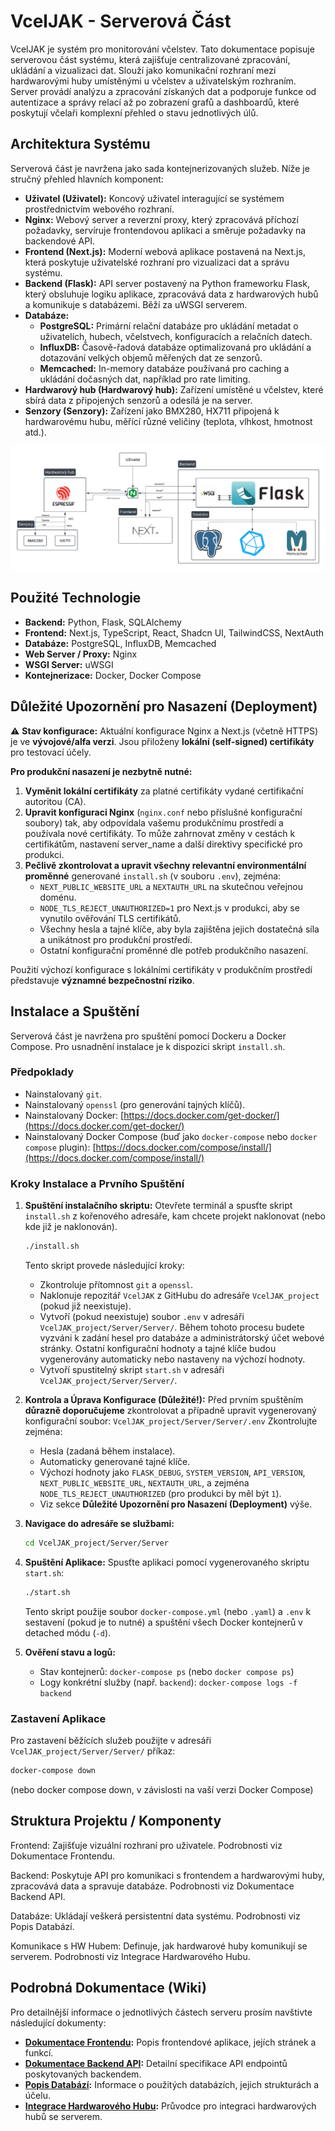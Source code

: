 # VcelJAK - Serverová Část

VcelJAK je systém pro monitorování včelstev. Tato dokumentace popisuje serverovou část systému, která zajišťuje centralizované zpracování, ukládání a vizualizaci dat. Slouží jako komunikační rozhraní mezi hardwarovými huby umístěnými u včelstev a uživatelským rozhraním. Server provádí analýzu a zpracování získaných dat a podporuje funkce od autentizace a správy relací až po zobrazení grafů a dashboardů, které poskytují včelaři komplexní přehled o stavu jednotlivých úlů.

## Architektura Systému

Serverová část je navržena jako sada kontejnerizovaných služeb. Níže je stručný přehled hlavních komponent:

*   **Uživatel (Uživatel):** Koncový uživatel interagující se systémem prostřednictvím webového rozhraní.
*   **Nginx:** Webový server a reverzní proxy, který zpracovává příchozí požadavky, servíruje frontendovou aplikaci a směruje požadavky na backendové API.
*   **Frontend (Next.js):** Moderní webová aplikace postavená na Next.js, která poskytuje uživatelské rozhraní pro vizualizaci dat a správu systému.
*   **Backend (Flask):** API server postavený na Python frameworku Flask, který obsluhuje logiku aplikace, zpracovává data z hardwarových hubů a komunikuje s databázemi. Běží za uWSGI serverem.
*   **Databáze:**
    *   **PostgreSQL:** Primární relační databáze pro ukládání metadat o uživatelích, hubech, včelstvech, konfiguracích a relačních datech.
    *   **InfluxDB:** Časově-řadová databáze optimalizovaná pro ukládání a dotazování velkých objemů měřených dat ze senzorů.
    *   **Memcached:** In-memory databáze používaná pro caching a ukládání dočasných dat, například pro rate limiting.
*   **Hardwarový hub (Hardwarový hub):** Zařízení umístěné u včelstev, které sbírá data z připojených senzorů a odesílá je na server.
*   **Senzory (Senzory):** Zařízení jako BMX280, HX711 připojená k hardwarovému hubu, měřící různé veličiny (teplota, vlhkost, hmotnost atd.).

![Architecture Diagram](server_diagram.png)

## Použité Technologie

*   **Backend:** Python, Flask, SQLAlchemy
*   **Frontend:** Next.js, TypeScript, React, Shadcn UI, TailwindCSS, NextAuth
*   **Databáze:** PostgreSQL, InfluxDB, Memcached
*   **Web Server / Proxy:** Nginx
*   **WSGI Server:** uWSGI
*   **Kontejnerizace:** Docker, Docker Compose

## Důležité Upozornění pro Nasazení (Deployment)

⚠️ **Stav konfigurace:** Aktuální konfigurace Nginx a Next.js (včetně HTTPS) je ve **vývojové/alfa verzi**. Jsou přiloženy **lokální (self-signed) certifikáty** pro testovací účely.

**Pro produkční nasazení je nezbytně nutné:**

1.  **Vyměnit lokální certifikáty** za platné certifikáty vydané certifikační autoritou (CA).
2.  **Upravit konfiguraci Nginx** (`nginx.conf` nebo příslušné konfigurační soubory) tak, aby odpovídala vašemu produkčnímu prostředí a používala nové certifikáty. To může zahrnovat změny v cestách k certifikátům, nastavení server_name a další direktivy specifické pro produkci.
3.  **Pečlivě zkontrolovat a upravit všechny relevantní environmentální proměnné** generované `install.sh` (v souboru `.env`), zejména:
    *   `NEXT_PUBLIC_WEBSITE_URL` a `NEXTAUTH_URL` na skutečnou veřejnou doménu.
    *   `NODE_TLS_REJECT_UNAUTHORIZED=1` pro Next.js v produkci, aby se vynutilo ověřování TLS certifikátů.
    *   Všechny hesla a tajné klíče, aby byla zajištěna jejich dostatečná síla a unikátnost pro produkční prostředí.
    *   Ostatní konfigurační proměnné dle potřeb produkčního nasazení.

Použití výchozí konfigurace s lokálními certifikáty v produkčním prostředí představuje **významné bezpečnostní riziko**.

## Instalace a Spuštění

Serverová část je navržena pro spuštění pomocí Dockeru a Docker Compose. Pro usnadnění instalace je k dispozici skript `install.sh`.

### Předpoklady

*   Nainstalovaný `git`.
*   Nainstalovaný `openssl` (pro generování tajných klíčů).
*   Nainstalovaný Docker: [https://docs.docker.com/get-docker/](https://docs.docker.com/get-docker/)
*   Nainstalovaný Docker Compose (buď jako `docker-compose` nebo `docker compose` plugin): [https://docs.docker.com/compose/install/](https://docs.docker.com/compose/install/)

### Kroky Instalace a Prvního Spuštění

1.  **Spuštění instalačního skriptu:**
    Otevřete terminál a spusťte skript `install.sh` z kořenového adresáře, kam chcete projekt naklonovat (nebo kde již je naklonován).
    ```bash
    ./install.sh
    ```
    Tento skript provede následující kroky:
    *   Zkontroluje přítomnost `git` a `openssl`.
    *   Naklonuje repozitář `VcelJAK` z GitHubu do adresáře `VcelJAK_project` (pokud již neexistuje).
    *   Vytvoří (pokud neexistuje) soubor `.env` v adresáři `VcelJAK_project/Server/Server/`. Během tohoto procesu budete vyzváni k zadání hesel pro databáze a administrátorský účet webové stránky. Ostatní konfigurační hodnoty a tajné klíče budou vygenerovány automaticky nebo nastaveny na výchozí hodnoty.
    *   Vytvoří spustitelný skript `start.sh` v adresáři `VcelJAK_project/Server/Server/`.

2.  **Kontrola a Úprava Konfigurace (Důležité!):**
    Před prvním spuštěním **důrazně doporučujeme** zkontrolovat a případně upravit vygenerovaný konfigurační soubor:
    `VcelJAK_project/Server/Server/.env`
    Zkontrolujte zejména:
    *   Hesla (zadaná během instalace).
    *   Automaticky generované tajné klíče.
    *   Výchozí hodnoty jako `FLASK_DEBUG`, `SYSTEM_VERSION`, `API_VERSION`, `NEXT_PUBLIC_WEBSITE_URL`, `NEXTAUTH_URL`, a zejména `NODE_TLS_REJECT_UNAUTHORIZED` (pro produkci by měl být `1`).
    *   Viz sekce **Důležité Upozornění pro Nasazení (Deployment)** výše.

3.  **Navigace do adresáře se službami:**
    ```bash
    cd VcelJAK_project/Server/Server
    ```

4.  **Spuštění Aplikace:**
    Spusťte aplikaci pomocí vygenerovaného skriptu `start.sh`:
    ```bash
    ./start.sh
    ```
    Tento skript použije soubor `docker-compose.yml` (nebo `.yaml`) a `.env` k sestavení (pokud je to nutné) a spuštění všech Docker kontejnerů v detached módu (`-d`).

5.  **Ověření stavu a logů:**
    *   Stav kontejnerů: `docker-compose ps` (nebo `docker compose ps`)
    *   Logy konkrétní služby (např. `backend`): `docker-compose logs -f backend`

### Zastavení Aplikace

Pro zastavení běžících služeb použijte v adresáři `VcelJAK_project/Server/Server/` příkaz:
```bash
docker-compose down
 ```

(nebo docker compose down, v závislosti na vaší verzi Docker Compose)

## Struktura Projektu / Komponenty

Frontend: Zajišťuje vizuální rozhraní pro uživatele. Podrobnosti viz Dokumentace Frontendu.

Backend: Poskytuje API pro komunikaci s frontendem a hardwarovými huby, zpracovává data a spravuje databáze. Podrobnosti viz Dokumentace Backend API.

Databáze: Ukládají veškerá persistentní data systému. Podrobnosti viz Popis Databází.

Komunikace s HW Hubem: Definuje, jak hardwarové huby komunikují se serverem. Podrobnosti viz Integrace Hardwarového Hubu.

## Podrobná Dokumentace (Wiki)

Pro detailnější informace o jednotlivých částech serveru prosím navštivte následující dokumenty:

*   **[Dokumentace Frontendu](FRONTEND.md):** Popis frontendové aplikace, jejích stránek a funkcí.
*   **[Dokumentace Backend API](BACKEND_API.md):** Detailní specifikace API endpointů poskytovaných backendem.
*   **[Popis Databází](DATABAZE.md):** Informace o použitých databázích, jejich strukturách a účelu.
*   **[Integrace Hardwarového Hubu](HW_HUB_INTEGRACE.md):** Průvodce pro integraci hardwarových hubů se serverem.
